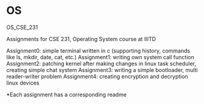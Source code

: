 # OS
OS_CSE_231

Assignments for CSE 231, Operating System course at IIITD

Assignment0: simple terminal written in c (supporting history, commands like ls, mkdir, date, cat, etc.)
Assignment1: writing own system call function
Assignment2: patching kernel after making changes in linux task scheduler, creating simple chat system
Assignment3: writing a simple bootloader, multi reader-writer problem
Assignment4: creating encryption and decryption linux devices

*Each assignment has a corresponding readme
